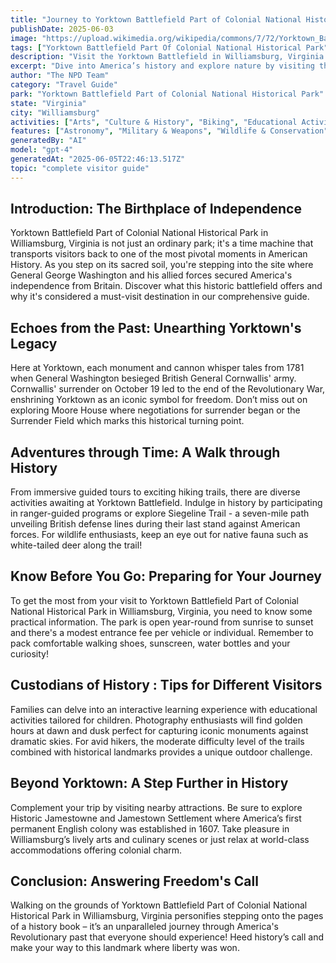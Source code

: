 ```yaml
---
title: "Journey to Yorktown Battlefield Part of Colonial National Historical Park: Williamsburg, Virginias Must-See Destination"
publishDate: 2025-06-03
image: "https://upload.wikimedia.org/wikipedia/commons/7/72/Yorktown_Battlefield_%28Part_of_Colonial_National_Historical_Park%29_YORK2395.jpg"
tags: ["Yorktown Battlefield Part Of Colonial National Historical Park", "Williamsburg", "Virginia", "Hiking Trails", "Guided Tours", "U.S Wars & Conflicts", "Wildlife Viewing", "History Exploration."]
description: "Visit the Yorktown Battlefield in Williamsburg, Virginia and experience significant historical moments. This comprehensive guide provides all you need for yo..."
excerpt: "Dive into America’s history and explore nature by visiting the Yorktown Battlefield in Williamsburg, Virginia. Get ready to embark on a journey youll never forget!"
author: "The NPD Team"
category: "Travel Guide"
park: "Yorktown Battlefield Part of Colonial National Historical Park"
state: "Virginia"
city: "Williamsburg"
activities: ["Arts", "Culture & History", "Biking", "Educational Activities", "Guided & Self-Guided Tours", "Hiking & Trekking", "Wildlife Viewing"]
features: ["Astronomy", "Military & Weapons", "Wildlife & Conservation", "Art", "Music & Literature", "People & Identity", "U.S. Wars & Conflicts", "Cultural Heritage & Society", "Natural Features & Ecosystems"]
generatedBy: "AI"
model: "gpt-4"
generatedAt: "2025-06-05T22:46:13.517Z"
topic: "complete visitor guide"
---
```


## Introduction: The Birthplace of Independence
Yorktown Battlefield Part of Colonial National Historical Park in Williamsburg, Virginia is not just an ordinary park; it's a time machine that transports visitors back to one of the most pivotal moments in American History. As you step on its sacred soil, you're stepping into the site where General George Washington and his allied forces secured America's independence from Britain. Discover what this historic battlefield offers and why it's considered a must-visit destination in our comprehensive guide.

## Echoes from the Past: Unearthing Yorktown's Legacy
Here at Yorktown, each monument and cannon whisper tales from 1781 when General Washington besieged British General Cornwallis' army. Cornwallis' surrender on October 19 led to the end of the Revolutionary War, enshrining Yorktown as an iconic symbol for freedom. Don’t miss out on exploring Moore House where negotiations for surrender began or the Surrender Field which marks this historical turning point.

## Adventures through Time: A Walk through History 
From immersive guided tours to exciting hiking trails, there are diverse activities awaiting at Yorktown Battlefield. Indulge in history by participating in ranger-guided programs or explore Siegeline Trail - a seven-mile path unveiling British defense lines during their last stand against American forces. For wildlife enthusiasts, keep an eye out for native fauna such as white-tailed deer along the trail!

## Know Before You Go: Preparing for Your Journey
To get the most from your visit to Yorktown Battlefield Part of Colonial National Historical Park in Williamsburg, Virginia, you need to know some practical information. The park is open year-round from sunrise to sunset and there's a modest entrance fee per vehicle or individual. Remember to pack comfortable walking shoes, sunscreen, water bottles and your curiosity!

## Custodians of History : Tips for Different Visitors
Families can delve into an interactive learning experience with educational activities tailored for children. Photography enthusiasts will find golden hours at dawn and dusk perfect for capturing iconic monuments against dramatic skies. For avid hikers, the moderate difficulty level of the trails combined with historical landmarks provides a unique outdoor challenge.

## Beyond Yorktown: A Step Further in History
Complement your trip by visiting nearby attractions. Be sure to explore Historic Jamestowne and Jamestown Settlement where America’s first permanent English colony was established in 1607. Take pleasure in Williamsburg’s lively arts and culinary scenes or just relax at world-class accommodations offering colonial charm.

## Conclusion: Answering Freedom's Call
Walking on the grounds of Yorktown Battlefield Part of Colonial National Historical Park in Williamsburg, Virginia personifies stepping onto the pages of a history book – it’s an unparalleled journey through America's Revolutionary past that everyone should experience! Heed history’s call and make your way to this landmark where liberty was won.